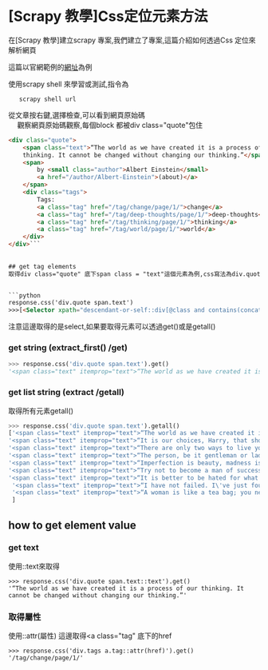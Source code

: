 # [Scrapy 教學]Css定位元素方法

在[Scrapy 教學]建立scrapy 專案,我們建立了專案,這篇介紹如何透過Css 定位來解析網頁<br>

這篇以官網範例的<a href ="https://quotes.toscrape.com/page/1/">網址</a>為例<br>

 
使用scrapy shell 來學習或測試,指令為
```
   scrapy shell url
```
從文章按右鍵,選擇檢查,可以看到網頁原始碼<br>　
觀察網頁原始碼觀察,每個block 都被div class="quote"包住
```html
<div class="quote">
    <span class="text">“The world as we have created it is a process of our
    thinking. It cannot be changed without changing our thinking.”</span>
    <span>
        by <small class="author">Albert Einstein</small>
        <a href="/author/Albert-Einstein">(about)</a>
    </span>
    <div class="tags">
        Tags:
        <a class="tag" href="/tag/change/page/1/">change</a>
        <a class="tag" href="/tag/deep-thoughts/page/1/">deep-thoughts</a>
        <a class="tag" href="/tag/thinking/page/1/">thinking</a>
        <a class="tag" href="/tag/world/page/1/">world</a>
    </div>
</div>```
 
 
## get tag elements 
取得div class="quote" 底下span class = "text"這個元素為例,css寫法為div.quote span.text<br>


```python
response.css('div.quote span.text')
>>>[<Selector xpath="descendant-or-self::div[@class and contains(concat(' ', normalize-space(@class), ' '), ' quote ')]/des...
```
注意這邊取得的是select,如果要取得元素可以透過get()或是getall()

### get string (extract_first() /get)

```python
>>> response.css('div.quote span.text').get()
'<span class="text" itemprop="text">“The world as we have created it is a process of our thinking. It cannot be changed without changing our thinking.”</span>'
```

### get list string (extract /getall)

取得所有元素getall()
```python
>>> response.css('div.quote span.text').getall()
['<span class="text" itemprop="text">“The world as we have created it is a process of our thinking. It cannot be changed without changing our thinking.”</span>',
'<span class="text" itemprop="text">“It is our choices, Harry, that show what we truly are, far more than our abilities.”</span>', 
'<span class="text" itemprop="text">“There are only two ways to live your life. One is as though nothing is a miracle. The other is as though everything is a miracle.”</span>',
'<span class="text" itemprop="text">“The person, be it gentleman or lady, who has not pleasure in a good novel, must be intolerably stupid.”</span>',
'<span class="text" itemprop="text">“Imperfection is beauty, madness is genius and it\'s better to be absolutely ridiculous than absolutely boring.”</span>',
'<span class="text" itemprop="text">“Try not to become a man of success. Rather become a man of value.”</span>', 
'<span class="text" itemprop="text">“It is better to be hated for what you are than to be loved for what you are not.”</span>',
 '<span class="text" itemprop="text">“I have not failed. I\'ve just found 10,000 ways that won\'t work.”</span>',
 '<span class="text" itemprop="text">“A woman is like a tea bag; you never know how strong it is until it\'s in hot water.”</span>', '<span class="text" itemprop="text">“A day without sunshine is like, you know, night.”</span>'
 ]
```

## how to get element value

### get text
使用::text來取得

```
>>> response.css('div.quote span.text::text').get()
'“The world as we have created it is a process of our thinking. It cannot be changed without changing our thinking.”'
```

### 取得屬性
使用::attr(屬性)
這邊取得<a class="tag" 底下的href
```
>>> response.css('div.tags a.tag::attr(href)').get()
'/tag/change/page/1/'
```